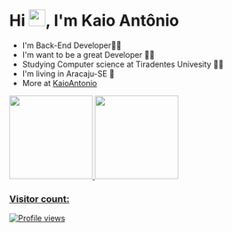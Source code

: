 
<h1 align="left">Hi <img src="https://i.pinimg.com/originals/f7/26/2b/f7262b8c99b1d74a8cedfe1dc727ed87.gif" height="30px">, I'm Kaio Antônio</h1>


* I'm Back-End Developer👨‍💻
* I'm want to be a great Developer 👨‍💻
* Studying Computer science at Tiradentes Univesity 👨‍🎓
* I'm living in Aracaju-SE 🌴 
* More at [KaioAntonio](https://kaio-antonio-portfolio.herokuapp.com/)

<div>
  <a href="https://github.com/KaioAntonio">
  <img height="150em" src="https://github-readme-stats.vercel.app/api?username=KaioAntonio&show_icons=true&theme=dracula&include_all_commits=true&count_private=true">
  <img height="150em" src="https://github-readme-stats.vercel.app/api/top-langs/?username=KaioAntonio&layout=compact&langs_count=7&theme=dracula">
</div>
  
### Visitor count:

<p align="left"> <img src="https://profile-counter.glitch.me/KaioAntonio/count.svg" alt="Profile views" /> </p>

    
    
